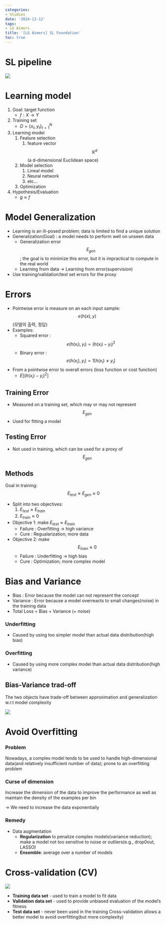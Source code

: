 ```yaml
---
categories:
- Studies
date: '2024-12-12'
tags:
- LG Aimers
title: '[LG Aimers] SL Foundation'
toc: true
---
```



# SL pipeline

![](/assets/images/lg_aimers-sl_foundation/image_20241212_040345_1d6114c4b8884c1780b126ac92ea5989.png)



# Learning model

1. Goal: target function 
    - $f : X→Y$
1. Training set
    - $D = \{x_t, y_t\}_{t=1}^N$
1. Learning model
    1. Feature selection
        1. feature vector $$\mathbb{R}^d$$(a d-dimensional Euclidean space)
    1. Model selection
        1. Lineal model
        1. Neural network
        1. etc…
    1. Optimization
1. Hypothesis/Evaluation
    - $g \approx f$


# Model Generalization

- Learning is an ill-posed problem; data is limited to find a unique solution
- Generalization(Goal) : a model needs to perform well on unseen data
    - Generalization error $$E_{gen}$$ ; the goal is to minimize this error, but it is impractical to compute in the real world
    - Learning from data → Learning from error(supervision)
- Use training/validation/test set errors for the proxy


# Errors

- Pointwise error is measure on an each input sample: $$e(h(x), y)$$(모델의 출력, 정답)
- Examples:
    - Squared error : $$e(h(x_i), y_i) = (h(x_i)-y_i)^2$$
    - Binary error : $$e(h(x_i), y_i) = 1[h(x_i) ≠ y_i]$$
- From a pointwise error to overall errors (loss function or cost function)
    - $E[(h(x_i) - y_i)^2]$

## Training Error

- Measured on a training set, which may or may not represent $$E_{gen}$$
- Used for fitting a model

## Testing Error

- Not used in training, which can be used for a proxy of $$E_{gen}$$

## Methods

Goal in training: $$E_{test} \approx E_{gen} \approx 0$$

- Split into two objectives:
    1. $E_{test} \approx E_{train}$
    1. $E_{train} \approx 0$
- Objective 1: make $E_{test} \approx E_{train}$
    - Failure : Overfitting → high variance
    - Cure : Regualarization; more data
- Objective 2: make $$E_{train} \approx 0$$
    - Failure : Underfitting → high bias
    - Cure : Optimization; more complex model


# Bias and Variance

- Bias : Error because the model can not represent the concept
- Variance : Error because a model overreacts to small changes(noise) in the training data
- Total Loss = Bias + Variance (+ noise)

### Underfitting

- Caused by using too simpler model than actual data distribution(high bias)

### Overfitting

- Caused by using more complex model than actual data distribution(high variance)

## Bias-Variance trad-off

The two objects have trade-off between approximation and generalization w.r.t model complexity

![](/assets/images/lg_aimers-sl_foundation/image_20241212_040353_885f444005da4efa8f76e5660aed4462.png)



# Avoid Overfitting


### Problem

Nowadays, a complex model tends to be used to handle high-dimensional data(and relatively insufficient number of data); prone to an overfitting problem


### Curse of dimension

Increase the dimension of the data to improve the performance as well as maintain the density of the examples per bin

→ We need to increase the data exponentially


### Remedy

- Data augmentation
    - **Regularization** to penalize complex models(variance reduction); make a model not too sensitive to noise or outliers(e.g., drop0out, LASSO)
    - **Ensemble**: average over a number of models


# Cross-validation (CV)

![](/assets/images/lg_aimers-sl_foundation/image_20241212_040354_041d2ffac6d94ebebfd63643db445fc4.png)

- **Training data set** - used to train a model to fit data
- **Validation data set** - used to provide unbiased evaluation of the model’s fitness
- **Test data set** - never been used in the training
Cross-validation allows a better model to avoid overfitting(but more complexity)


